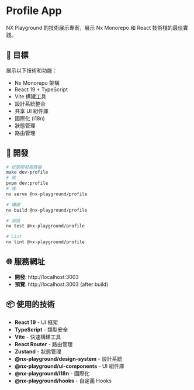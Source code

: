 # Profile App

NX Playground 的技術展示專案，展示 Nx Monorepo 和 React 技術棧的最佳實踐。

## 🎯 目標

展示以下技術和功能：
- Nx Monorepo 架構
- React 19 + TypeScript
- Vite 構建工具
- 設計系統整合
- 共享 UI 組件庫
- 國際化 (i18n)
- 狀態管理
- 路由管理

## 🚀 開發

```bash
# 啟動開發服務器
make dev-profile
# 或
pnpm dev:profile
# 或
nx serve @nx-playground/profile

# 構建
nx build @nx-playground/profile

# 測試
nx test @nx-playground/profile

# Lint
nx lint @nx-playground/profile
```

## 🌐 服務網址

- **開發**: http://localhost:3003
- **預覽**: http://localhost:3003 (after build)

## 📦 使用的技術

- **React 19** - UI 框架
- **TypeScript** - 類型安全
- **Vite** - 快速構建工具
- **React Router** - 路由管理
- **Zustand** - 狀態管理
- **@nx-playground/design-system** - 設計系統
- **@nx-playground/ui-components** - UI 組件庫
- **@nx-playground/i18n** - 國際化
- **@nx-playground/hooks** - 自定義 Hooks
